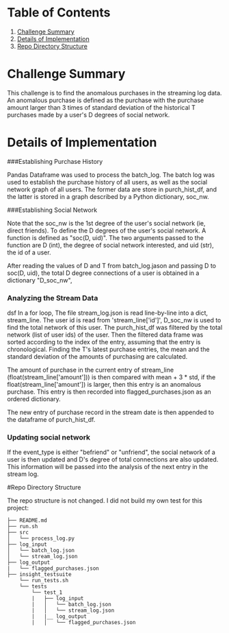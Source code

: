 # Table of Contents
1. [Challenge Summary](README.md#challenge-summary)
2. [Details of Implementation](README.md#details-of-implementation)
3. [Repo Directory Structure](README.md#Repo-Directory-Structure)


# Challenge Summary

This challenge is to find the anomalous purchases in the streaming log data. An anomalous purchase is defined as the purchase with the purchase amount larger than 3 times of standard deviation of the historical T purchases made by a user's D degrees of social network. 


# Details of Implementation

###Establishing Purchase History

Pandas Dataframe was used to process the batch_log. The batch log was used to establish the purchase history of all users, as well as the social network graph of all users. The former data are store in purch_hist_df, and the latter is stored in a graph described by a Python dictionary, soc_nw. 

###Establishing Social Network

Note that the soc_nw is the 1st degree of the user's social network (ie, direct friends). To define the D degrees of the user's social network. A function is defined as "soc(D, uid)". The two arguments passed to the function are D (int), the degree of social network interested, and uid (str), the id of a user. 

After reading the values of D and T from batch_log.jason and passing D to soc(D, uid), the total D degree connections of a user is obtained in a dictionary "D_soc_nw", 

### Analyzing the Stream Data
dsf
In a for loop, The file stream_log.json is read line-by-line into a dict, stream_line. The user id is read from 'stream_line['id']', D_soc_nw is used to find the total network of this user. The purch_hist_df was filtered by the total network (list of user ids) of the user. Then the filtered data frame was sorted according to the index of the entry, assuming that the entry is chronological. Finding the T's latest purchase entries, the mean and the standard deviation of the amounts of purchasing are calculated.

The amount of purchase in the current entry of stream_line (float(stream_line['amount'])) is then compared with mean + 3 * std, if the float(stream_line['amount']) is larger, then this entry is an anomalous purchase. This entry is then recorded into flagged_purchases.json as an ordered dictionary. 

The new entry of purchase record in the stream date is then appended to the dataframe of purch_hist_df.

### Updating social network

If the event_type is either "befriend" or "unfriend", the social network of a user is then updated and D's degree of total connections are also updated. This information will be passed into the analysis of the next entry in the stream log. 




#Repo Directory Structure

The repo structure is not changed. I did not build my own test for this project:

    ├── README.md 
    ├── run.sh
    ├── src
    │   └── process_log.py
    ├── log_input
    │   └── batch_log.json
    │   └── stream_log.json
    ├── log_output
    |   └── flagged_purchases.json
    ├── insight_testsuite
        └── run_tests.sh
        └── tests
            └── test_1
            |   ├── log_input
            |   │   └── batch_log.json
            |   │   └── stream_log.json
            |   |__ log_output
            |   │   └── flagged_purchases.json
